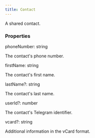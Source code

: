 ```yaml
---
title: Contact
---
```


A shared contact.

### Properties

<div class="flex flex-col gap-3"><div><div class="flex gap-2"><div class="font-mono"><span class="font-bold">phoneNumber</span><span class="opacity-50">:</span> <span>string</span></div></div><div class="pl-3"><div class="no-margin">

The contact's phone number.

</div></div></div><div><div class="flex gap-2"><div class="font-mono"><span class="font-bold">firstName</span><span class="opacity-50">:</span> <span>string</span></div></div><div class="pl-3"><div class="no-margin">

The contact's first name.

</div></div></div><div><div class="flex gap-2"><div class="font-mono"><span class="font-bold">lastName</span><span class="opacity-50"><span title="Optional" class="cursor-help">?</span>:</span> <span>string</span></div></div><div class="pl-3"><div class="no-margin">

The contact's last name.

</div></div></div><div><div class="flex gap-2"><div class="font-mono"><span class="font-bold">userId</span><span class="opacity-50"><span title="Optional" class="cursor-help">?</span>:</span> <span>number</span></div></div><div class="pl-3"><div class="no-margin">

The contact's Telegram identifier.

</div></div></div><div><div class="flex gap-2"><div class="font-mono"><span class="font-bold">vcard</span><span class="opacity-50"><span title="Optional" class="cursor-help">?</span>:</span> <span>string</span></div></div><div class="pl-3"><div class="no-margin">

Additional information in the vCard format.

</div></div></div></div>

